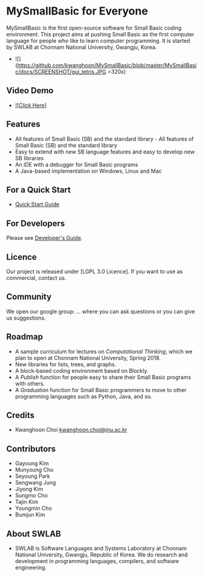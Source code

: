 # MySmallBasic for Everyone
MySmallBasic is the first open-source software for Small Basic coding environment. This project aims at pushing Small Basic as the first computer language for people who like to learn computer programming. It is started by SWLAB at Chonnam National University, Gwangju, Korea.
- ![](https://github.com/kwanghoon/MySmallBasic/blob/master/MySmallBasic/docs/SCREENSHOT/gui_tetris.JPG =320x)

## Video Demo
- [![Click Here]](https://youtu.be/5GE5OvxxhKA "YouTube")

## Features
- All features of Small Basic (SB) and the standard library		  - All features of Small Basic (SB) and the standard library
- Easy to extend with new SB language features and easy to develop new SB libraries		
- An IDE with a debugger for Small Basic programs		
- A Java-based implementation on Windows, Linux and Mac

## For a Quick Start
 - [Quick Start Guide](https://github.com/kwanghoon/MySmallBasic/wiki/Quick-Start-Guide)

## For Developers
Please see [Developer's Guide](https://github.com/kwanghoon).


## Licence
Our project is released under [LGPL 3.0 Licence]. If you want to use as commercial, contact us.

## Community
We open our google group: ... where you can ask questions or you can give us suggestions.

## Roadmap
- A sample curriculum for lectures on *Computational Thinking*, which we plan to open at Chonnam National University, Spring 2018.
- New libraries for lists, trees, and graphs.
- A block-based coding environment based on Blockly.
- A *Publish* function for people easy to share their Small Basic programs with others.
- A *Graduation* function for Small Basic programmers to move to other programming languages such as Python, Java, and so.

## Credits
- Kwanghoon Choi <kwanghoon.choi@jnu.ac.kr>

## Contributors
- Gayoung Kim
- Munyoung Cho
- Seyoung Park
- Sengwang Jung
- Jiyong Kim
- Sungmo Cho
- Tajin Kim
- Youngmin Cho
- Bumjun Kim

## About SWLAB
- SWLAB is Software Languages and Systems Laboratory at Chonnam National University, Gwangju, Republic of Korea. We do research and development in programming languages, compilers, and software engineering. 
